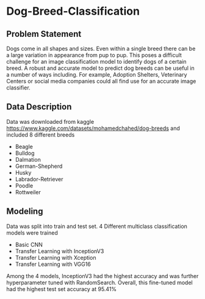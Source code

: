 # Dog-Breed-Classification

## Problem Statement
Dogs come in all shapes and sizes. Even within a single breed there can be a large variation in appearance from pup to pup. This poses a difficult challenge for an image classification model to identify dogs of a certain breed.  A robust and accurate model to predict dog breeds can be useful in a number of ways including. For example, Adoption Shelters, Veterinary Centers or social media companies could all find use for an accurate image classifier.


## Data Description

Data was downloaded from kaggle https://www.kaggle.com/datasets/mohamedchahed/dog-breeds and included 8 different breeds
- Beagle
- Bulldog
- Dalmation
- German-Shepherd
- Husky
- Labrador-Retriever
- Poodle
- Rottweiler

## Modeling
Data was split into train and test set. 4 Different multiclass classification models were trained
- Basic CNN
- Transfer Learning with InceptionV3
- Transfer Learning with Xception
- Transfer Learning with VGG16

Among the 4 models, InceptionV3 had the highest accuracy and was further hyperparameter tuned with RandomSearch. Overall, this fine-tuned model had the highest test set accuracy at 95.41%

